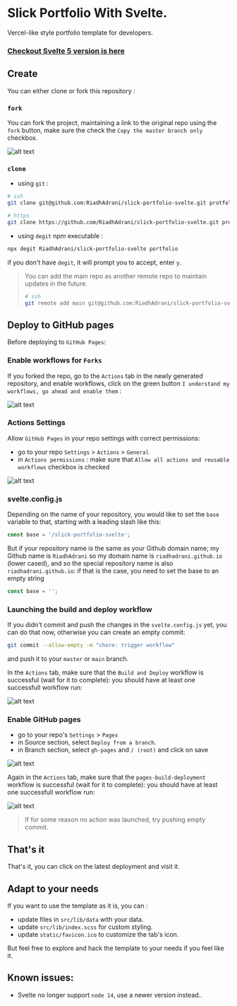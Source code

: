 # Slick Portfolio With Svelte.

Vercel-like style portfolio template for developers.

### [Checkout Svelte 5 version is here](https://github.com/RiadhAdrani/slick-portfolio-svelte-5)

## Create

You can either clone or fork this repository :

### `fork`

You can fork the project, maintaining a link to the original repo using the `fork` button, make sure the check the `Copy the master branch only` checkbox.

![alt text](./screenshots/image.png)

### `clone`

- using `git` :

```bash
# ssh
git clone git@github.com:RiadhAdrani/slick-portfolio-svelte.git protfolio

# https
git clone https://github.com/RiadhAdrani/slick-portfolio-svelte.git protfolio
```

- using `degit` npm executable :

```bash
npx degit RiadhAdrani/slick-portfolio-svelte portfolio
```

if you don't have `degit`, it will prompt you to accept, enter `y`.

> You can add the main repo as another remote repo to maintain updates in the future.
>
> ```bash
> # ssh
> git remote add main git@github.com:RiadhAdrani/slick-portfolio-svelte.git
> ```

## Deploy to GitHub pages

Before deploying to `GitHub Pages`:

### Enable workflows for `Forks`

If you forked the repo, go to the `Actions` tab in the newly generated repository, and enable workflows, click on the green button `I understand my workflows, go ahead and enable them` :

![alt text](./screenshots/enable-fork-workflow.png)

### Actions Settings

Allow `GitHub Pages` in your repo settings with correct permissions:
  - go to your repo `Settings` > `Actions` > `General`
  - in `Actions permissions` : make sure that `Allow all actions and reusable workflows` checkbox is checked

![alt text](./screenshots/settings-actions.png)

### svelte.config.js

Depending on the name of your repository, you would like to set the `base` variable to that, starting with a leading slash like this:

```js
const base = '/slick-portfolio-svelte';
```

But if your repository name is the same as your Github domain name; my Github name is `RiadhAdrani` so my domain name is `riadhadrani.github.io` (lower cased), and so the special repository name is also `riadhadrani.github.io`: if that is the case, you need to set the base to an empty string

```js
const base = '';

```

### Launching the build and deploy workflow

If you didn't commit and push the changes in the `svelte.config.js` yet, you can do that now, otherwise you can create an empty commit:

```bash
git commit --allow-empty -m "chore: trigger workflow"
```

and push it to your `master` or `main` branch.

In the `Actions` tab, make sure that the `Build and Deploy` workflow is successful (wait for it to complete): you should have at least one successfull workflow run:

![alt text](./screenshots/build-and-deploy-action.png)

### Enable GitHub pages


- go to your repo's `Settings` > `Pages`
- in Source section, select `Deploy from a branch`.
- in Branch section, select `gh-pages` and `/ (root)` and click on save

![alt text](./screenshots/enable-gh-pages.png)

Again in the `Actions` tab, make sure that the `pages-build-deployment` workflow is successful (wait for it to complete): you should have at least one successfull workflow run:

![alt text](./screenshots/pages-build-deployment-action.png)

> If for some reason no action was launched, try pushing empty commit.

## That's it

That's it, you can click on the latest deployment and visit it.

## Adapt to your needs

If you want to use the template as it is, you can :

- update files in `src/lib/data` with your data.
- update `src/lib/index.scss` for custom styling.
- update `static/favicon.ico` to customize the tab's icon.

But feel free to explore and hack the template to your needs if you feel like it.

## Known issues:

- Svelte no longer support `node 14`, use a newer version instead..
